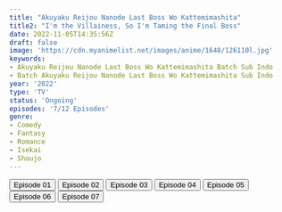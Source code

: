```yaml
---
title: "Akuyaku Reijou Nanode Last Boss Wo Kattemimashita"
title2: "I'm the Villainess, So I'm Taming the Final Boss"
date: 2022-11-05T14:35:56Z
draft: false
image: 'https://cdn.myanimelist.net/images/anime/1648/126110l.jpg'
keywords:
- Akuyaku Reijou Nanode Last Boss Wo Kattemimashita Batch Sub Indo
- Batch Akuyaku Reijou Nanode Last Boss Wo Kattemimashita Sub Indo
year: '2022'
type: 'TV'
status: 'Ongoing'
episodes: '7/12 Episodes'
genre:
- Comedy
- Fantasy
- Romance
- Isekai
- Shoujo
---
```


<div class="d-g gg-5 gtc-r ai-c">
<button onclick="window.open('?arc=FiW6svg8Hb_20220929/1/MP4/Kuramanime-AKUBOSS-01-480p-BGlobal','_blank')">Episode 01</button>
<button onclick="window.open('?arc=47tMPZKlJw_20221002/2/MP4/Kuramanime-AKUBOSS-02-480p-BGlobal','_blank')">Episode 02</button>
<button onclick="window.open('?arc=PzrIvRt0g6_20221009/3/MP4/Kuramanime-AKUBOSS-03-480p-BGlobal','_blank')">Episode 03</button>
<button onclick="window.open('?arc=6GRCDOqRCC_20221016/4/MP4/Kuramanime-AKUBOSS-04-480p-BGlobal','_blank')">Episode 04</button>
<button onclick="window.open('?arc=fom96x4Iwx_20221023/5/MP4/Kuramanime-AKUBOSS-05-480p-BGlobal','_blank')">Episode 05</button>
<button onclick="window.open('?arc=WXV3I3DovB_20221030/6/MP4/Kuramanime-AKUBOSS-06-480p-BGlobal','_blank')">Episode 06</button>
<button onclick="window.open('?arc=mGFCGT1AKB_20221105/7/MP4/Kuramanime-AKUBOSS-07-480p-BGlobal','_blank')">Episode 07</button>
</div>